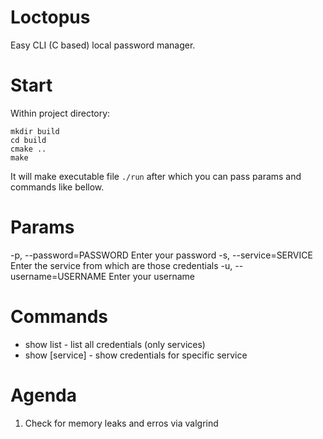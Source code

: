 # Loctopus
Easy CLI (C based) local password manager.

# Start
Within project directory:
```
mkdir build
cd build
cmake ..
make
```

It will make executable file ```./run``` after which you can pass params and commands like bellow.

# Params
-p, --password=PASSWORD     Enter your password
-s, --service=SERVICE       Enter the service from which are those credentials
-u, --username=USERNAME     Enter your username

# Commands
- show list - list all credentials (only services)
- show [service] - show credentials for specific service

# Agenda
1. Check for memory leaks and erros via valgrind
